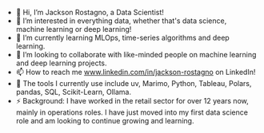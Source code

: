 - 👋 Hi, I’m Jackson Rostagno, a Data Scientist!
- 👀 I’m interested in everything data, whether that's data science, machine learning or deep learning!
- 🌱 I’m currently learning MLOps, time-series algorithms and deep learning.
- 🧠 I’m looking to collaborate with like-minded people on machine learning and deep learning projects.
- 📫 How to reach me www.linkedin.com/in/jackson-rostagno on LinkedIn!
- 🚀 The tools I currently use include uv, Marimo, Python, Tableau, Polars, pandas, SQL, Scikit-Learn, Ollama.
- ⚡ Background: I have worked in the retail sector for over 12 years now, mainly in operations roles. I have just moved into my first data science role and am looking to continue growing and learning.

<!---
jackson-rostagno/jackson-rostagno is a ✨ special ✨ repository because its `README.md` (this file) appears on your GitHub profile.
You can click the Preview link to take a look at your changes.
--->

